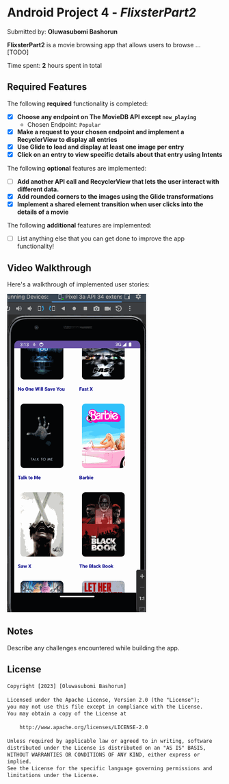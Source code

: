 # Android Project 4 - *FlixsterPart2*

Submitted by: **Oluwasubomi Bashorun**

**FlixsterPart2** is a movie browsing app that allows users to browse ... [TODO] 

Time spent: **2** hours spent in total

## Required Features

The following **required** functionality is completed:

- [x] **Choose any endpoint on The MovieDB API except `now_playing`**
  - Chosen Endpoint: `Popular`
- [x] **Make a request to your chosen endpoint and implement a RecyclerView to display all entries**
- [x] **Use Glide to load and display at least one image per entry**
- [x] **Click on an entry to view specific details about that entry using Intents**

The following **optional** features are implemented:

- [ ] **Add another API call and RecyclerView that lets the user interact with different data.** 
- [x] **Add rounded corners to the images using the Glide transformations**
- [x] **Implement a shared element transition when user clicks into the details of a movie**

The following **additional** features are implemented:

- [ ] List anything else that you can get done to improve the app functionality!

## Video Walkthrough

Here's a walkthrough of implemented user stories:

<img src='https://github.com/SUBOMI123/FlixsterPart2/blob/main/Downloads/FlixsterPart2-main/FlixsterPart2.gif' title='Video Walkthrough' width='' alt='Video Walkthrough' />

## Notes

Describe any challenges encountered while building the app.

## License

    Copyright [2023] [Oluwasubomi Bashorun]

    Licensed under the Apache License, Version 2.0 (the "License");
    you may not use this file except in compliance with the License.
    You may obtain a copy of the License at

        http://www.apache.org/licenses/LICENSE-2.0

    Unless required by applicable law or agreed to in writing, software
    distributed under the License is distributed on an "AS IS" BASIS,
    WITHOUT WARRANTIES OR CONDITIONS OF ANY KIND, either express or implied.
    See the License for the specific language governing permissions and
    limitations under the License.
